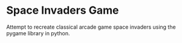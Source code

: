 # Space Invaders Game
Attempt to recreate classical arcade game space invaders using the pygame library in python.
